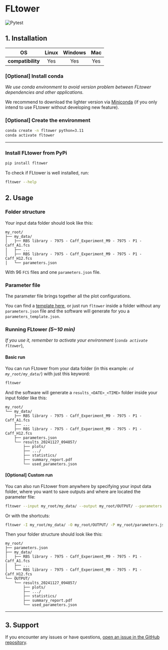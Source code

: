 # FLtower

![Pytest](https://github.com/synthetic-biology-group-cbs-montpellier/FLtower/actions/workflows/test.yml/badge.svg?branch=main)

## 1. Installation

|OS|Linux|Windows|Mac|
|:-:|:-:|:-:|:-:|
|**compatibility**|Yes|Yes|Yes|

### [Optional] Install conda

*We use conda environment to avoid version problem between FLtower dependencies and other applications.*

We recommend to download the lighter version via [Miniconda](https://docs.anaconda.com/miniconda/install/#quick-command-line-install) (if you only intend to use FLtower without developing new feature).

### [Optional] Create the environment
```bash
conda create -n fltower python=3.11
conda activate fltower
```

---

### Install FLtower from PyPi
   ```bash
   pip install fltower
   ```

To check if FLtower is well installed, run:
```bash
fltower --help
```


## **2. Usage**

### Folder structure

Your input data folder should look like this:

```
my_root/
├── my_data/
│   ├── RBS library - 7975 - Caff_Experiment_M9 - 7975 - P1 - Caff_A1.fcs
│   ├── ...
│   ├── RBS library - 7975 - Caff_Experiment_M9 - 7975 - P1 - Caff_H12.fcs
│   └── parameters.json
```
With 96 `FCS` files and one `parameters.json` file.

### Parameter file

The parameter file brings together all the plot configurations.

You can find a [template here](https://raw.githubusercontent.com/synthetic-biology-group-cbs-montpellier/FLtower/refs/heads/main/fltower/resource/parameters.json), or just run `fltower` inside a folder without any `parameters.json` file and the software will generate for you a `parameters_template.json`.

### Running FLtower *(5~10 min)*

*If you use it, remember to activate your environment* (*`conda activate fltower`*),

#### Basic run

You can run FLtower from your data folder (in this example: *`cd my_root/my_data/`*) with just this keyword:

```bash
fltower
```

And the software will generate a `results_<DATE>_<TIME>` folder inside your input folder like this:

```
my_root/
└── my_data/
    ├── RBS library - 7975 - Caff_Experiment_M9 - 7975 - P1 - Caff_A1.fcs
    ├── ...
    ├── RBS library - 7975 - Caff_Experiment_M9 - 7975 - P1 - Caff_H12.fcs
    ├── parameters.json
    └── results_20241127_094857/
        ├── plots/
        ├── .../
        ├── statistics/
        ├── summary_report.pdf
        └── used_parameters.json
```

#### [Optional] Custom run

You can also run FLtower from anywhere by specifying your input data folder, where you want to save outputs and where are located the parameter file:

```bash
fltower --input my_root/my_data/ --output my_root/OUTPUT/ --parameters my_root/parameters.json
```
Or with the shortcuts:

```bash
fltower -I my_root/my_data/ -O my_root/OUTPUT/ -P my_root/parameters.json
```
Then your folder structure should look like this:
```
my_root/
├── parameters.json
├── my_data/
│   ├── RBS library - 7975 - Caff_Experiment_M9 - 7975 - P1 - Caff_A1.fcs
│   ├── ...
│   └── RBS library - 7975 - Caff_Experiment_M9 - 7975 - P1 - Caff_H12.fcs
└── OUTPUT/
    └── results_20241127_094857/
        ├── plots/
        ├── .../
        ├── statistics/
        ├── summary_report.pdf
        └── used_parameters.json
```

---

## 3. **Support**

If you encounter any issues or have questions, [open an issue in the GitHub repository](https://github.com/synthetic-biology-group-cbs-montpellier/FLtower/issues).
